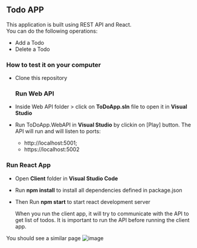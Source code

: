 ## Todo APP ##
This application is built using REST API and React. <br/>
You can do the following operations:
* Add a Todo
* Delete a Todo

### How to test it on your computer ###
* Clone this repository

  ### Run Web API ###
* Inside Web API folder > click on **ToDoApp.sln** file to open it in **Visual Studio**
* Run ToDoApp.WebAPI in **Visual Studio** by clickin on [Play] button.
  The API will run and will listen to ports:
  * http://localhost:5001;
  * https://localhost:5002

### Run React App ###
* Open **Client** folder in **Visual Studio Code**
* Run **npm install** to install all dependencies defined in package.json
* Then Run **npm start** to start react development server


  When you run the client app, it will try to communicate with the API to get list of todos. It is important to run the API before running the client app.

You should see a similar page
![image](https://github.com/user-attachments/assets/3a03446d-e585-4de1-954c-1ec4b50e72ba)
